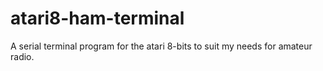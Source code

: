 # atari8-ham-terminal
A serial terminal program for the atari 8-bits to suit my needs for amateur radio.
